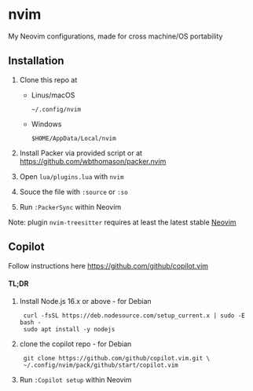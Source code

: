 # nvim
My Neovim configurations, made for cross machine/OS portability

## Installation
1. Clone this repo at

    * Linus/macOS
        
          ~/.config/nvim
        
    * Windows
        
          $HOME/AppData/Local/nvim
        
2. Install Packer via provided script or at https://github.com/wbthomason/packer.nvim
3. Open `lua/plugins.lua` with `nvim`
4. Souce the file with `:source` or `:so`
5. Run `:PackerSync` within Neovim

Note: plugin `nvim-treesitter` requires at least the latest stable [Neovim](https://github.com/neovim/neovim/wiki/Installing-Neovim)

## Copilot
Follow instructions here https://github.com/github/copilot.vim

#### TL;DR
1. Install Node.js 16.x or above - for Debian

        curl -fsSL https://deb.nodesource.com/setup_current.x | sudo -E bash -
        sudo apt install -y nodejs


2. clone the copilot repo - for Debian 

        git clone https://github.com/github/copilot.vim.git \
        ~/.config/nvim/pack/github/start/copilot.vim
3. Run `:Copilot setup` within Neovim


